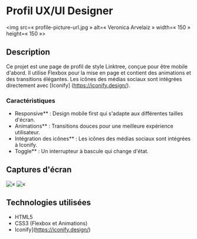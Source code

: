# Profil UX/UI Designer

<img src=« profile-picture-url.jpg » alt=« Veronica Arvelaiz » width=« 150 » height=« 150 »>

## Description

Ce projet est une page de profil de style Linktree, conçue pour être mobile d'abord. Il utilise Flexbox pour la mise en page et contient des animations et des transitions élégantes. Les icônes des médias sociaux sont intégrées directement avec [Iconify] (https://iconify.design/).

### Caractéristiques

- Responsive** : Design mobile first qui s'adapte aux différentes tailles d'écran.
- Animations** : Transitions douces pour une meilleure expérience utilisateur.
- Intégration des icônes** : Les icônes des médias sociaux sont intégrées à Iconify.
- Toggle** : Un interrupteur à bascule qui change d'état.

## Captures d'écran

<p align=« center »>
  <img src=« screenshot1.png » alt=« Screenshot 1 » width=« 200 »>
  <img src=« screenshot2.png » alt=« Screenshot 2 » width=« 200 »>
</p>

## Technologies utilisées

- HTML5
- CSS3 (Flexbox et Animations)
- Iconify](https://iconify.design/)
